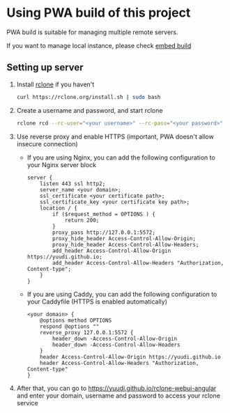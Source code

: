 # Using PWA build of this project

PWA build is suitable for managing multiple remote servers.

If you want to manage local instance, please check [embed build](./embed.md)

## Setting up server

1.  Install [rclone](https://rclone.org/) if you haven't

    ```bash
    curl https://rclone.org/install.sh | sudo bash
    ```

1.  Create a username and password, and start rclone

    ```bash
    rclone rcd --rc-user="<your username>" --rc-pass="<your password>" --rc-addr=127.0.0.1:5572
    ```

1.  Use reverse proxy and enable HTTPS (important, PWA doesn't allow insecure connection)

    - If you are using Nginx, you can add the following configuration to your Nginx server block

      ```nginx
      server {
          listen 443 ssl http2;
          server_name <your domain>;
          ssl_certificate <your certificate path>;
          ssl_certificate_key <your certificate key path>;
          location / {
              if ($request_method = OPTIONS ) {
                  return 200;
              }
              proxy_pass http://127.0.0.1:5572;
              proxy_hide_header Access-Control-Allow-Origin;
              proxy_hide_header Access-Control-Allow-Headers;
              add_header Access-Control-Allow-Origin https://yuudi.github.io;
              add_header Access-Control-Allow-Headers "Authorization, Content-type";
          }
      }
      ```

    - If you are using Caddy, you can add the following configuration to your Caddyfile (HTTPS is enabled automatically)

      ```Caddyfile
      <your domain> {
          @options method OPTIONS
          respond @options ""
          reverse_proxy 127.0.0.1:5572 {
              header_down -Access-Control-Allow-Origin
              header_down -Access-Control-Allow-Headers
          }
          header Access-Control-Allow-Origin https://yuudi.github.io
          header Access-Control-Allow-Headers "Authorization, Content-type"
      }
      ```

1.  After that, you can go to <https://yuudi.github.io/rclone-webui-angular> and enter your domain, username and password to access your rclone service

